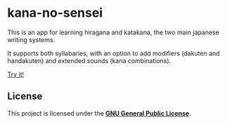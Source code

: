 # kana-no-sensei

This is an app for learning hiragana and katakana, the two main japanese writing systems.

It supports both syllabaries, with an option to add modifiers (dakuten and handakuten) and extended sounds (kana combinations).

[Try it!](http://naim42.github.io/kana-no-sensei)

## License

This project is licensed under the [**GNU General Public License**](https://github.com/naim42/kana-no-sensei/blob/master/LICENSE).
